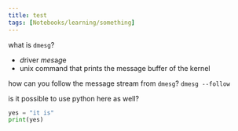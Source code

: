 ```yaml
---
title: test
tags: [Notebooks/learning/something]
---
```

what is `dmesg`?
- *d*river *mes*a*g*e
- unix command that prints the message buffer of the kernel

how can you follow the message stream from `dmesg`?
`dmesg --follow`

is it possible to use python here as well?
```python
yes = "it is"
print(yes)
```
